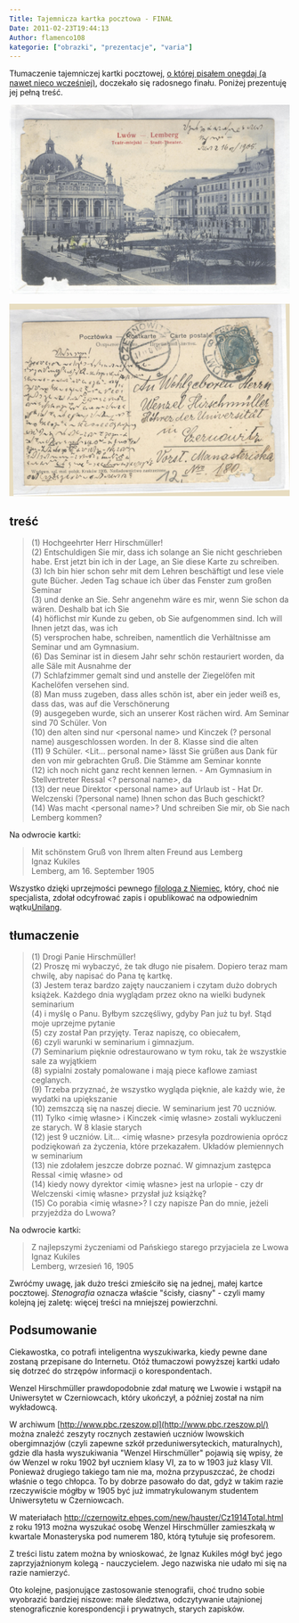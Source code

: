 ```yaml
---
Title: Tajemnicza kartka pocztowa - FINAŁ
Date: 2011-02-23T19:44:13
Author: flamenco108
kategorie: ["obrazki", "prezentacje", "varia"]
---
```


Tłumaczenie tajemniczej kartki pocztowej, [o której pisałem onegdaj (a
nawet nieco wcześniej)](../2010-11-28_tajemnicza-kartka-pocztowa/), doczekało się
radosnego finału. Poniżej prezentuję jej pełną treść.




![](lemberg-front.jpg)



![](lemberg-back.jpg)



## treść

> (1) Hochgeehrter Herr Hirschmüller! \
> (2) Entschuldigen Sie mir, dass ich solange an Sie nicht geschrieben
habe. Erst jetzt bin ich in der Lage, an Sie diese Karte zu schreiben. \
> (3) Ich bin hier schon sehr mit dem Lehren beschäftigt und lese viele
gute Bücher. Jeden Tag schaue ich über das Fenster zum großen Seminar \
> (3) und denke an Sie. Sehr angenehm wäre es mir, wenn Sie schon da
wären. Deshalb bat ich Sie \
> (4) höflichst mir Kunde zu geben, ob Sie aufgenommen sind. Ich will
Ihnen jetzt das, was ich \
> (5) versprochen habe, schreiben, namentlich die Verhältnisse am Seminar
und am Gymnasium. \
> (6) Das Seminar ist in diesem Jahr sehr schön restauriert worden, da
alle Säle mit Ausnahme der \
> (7) Schlafzimmer gemalt sind und anstelle der Ziegelöfen mit Kachelöfen
versehen sind. \
> (8) Man muss zugeben, dass alles schön ist, aber ein jeder weiß es, dass
das, was auf die Verschönerung \
> (9) ausgegeben wurde, sich an unserer Kost rächen wird. Am Seminar sind
70 Schüler. Von \
> (10) den alten sind nur &lt;personal name&gt; und Kinczek (? personal
name) ausgeschlossen worden. In der 8. Klasse sind die alten \
> (11) 9 Schüler. &lt;Lit… personal name&gt; lässt Sie grüßen aus Dank für
den von mir gebrachten Gruß. Die Stämme am Seminar konnte \
> (12) ich noch nicht ganz recht kennen lernen. - Am Gymnasium in
Stellvertreter Ressal &lt;? personal name&gt;, da \
> (13) der neue Direktor &lt;personal name&gt; auf Urlaub ist - Hat Dr.
Welczenski (?personal name) Ihnen schon das Buch geschickt? \
> (14) Was macht &lt;personal name&gt;? Und schreiben Sie mir, ob Sie nach
Lemberg kommen?

Na odwrocie kartki:

> Mit schönstem Gruß von Ihrem alten Freund aus Lemberg \
> Ignaz Kukiles \
> Lemberg, am 16. September 1905

Wszystko dzięki uprzejmości pewnego [filologa z Niemiec](http://www.unilang.org/memberlist.php?mode=viewprofile&u=22350),
który, choć nie specjalista, zdołał odcyfrować zapis i opublikować na
odpowiednim wątku[Unilang](http://www.unilang.org/).

## tłumaczenie



> (1) Drogi Panie Hirschmüller! \
> (2) Proszę mi wybaczyć, że tak długo nie pisałem. Dopiero teraz mam chwilę, aby napisać do Pana tę kartkę. \
> (3) Jestem teraz bardzo zajęty nauczaniem i czytam dużo dobrych książek. Każdego dnia wyglądam przez okno na wielki budynek seminarium \
> (4) i myślę o Panu. Byłbym szczęśliwy, gdyby Pan już tu był. Stąd moje uprzejme pytanie \
> (5) czy został Pan przyjęty. Teraz napiszę, co obiecałem, \
> (6) czyli warunki w seminarium i gimnazjum. \
> (7) Seminarium pięknie odrestaurowano w tym roku, tak że wszystkie sale za wyjątkiem \
> (8) sypialni zostały pomalowane i mają piece kaflowe zamiast ceglanych. \
> (9) Trzeba przyznać, że wszystko wygląda pięknie, ale każdy wie, że wydatki na upiększanie \
> (10) zemszczą się na naszej diecie. W seminarium jest 70 uczniów. 
> (11) Tylko <imię własne> i Kinczek <imię własne> zostali wykluczeni ze starych. W 8 klasie starych \
> (12) jest 9 uczniów. Lit... <imię własne> przesyła pozdrowienia oprócz podziękowań za życzenia, które przekazałem. Układów plemiennych w seminarium \
> (13) nie zdołałem jeszcze dobrze poznać. W gimnazjum zastępca Ressal <imię własne> od \
> (14) kiedy nowy dyrektor <imię własne> jest na urlopie - czy dr Welczenski <imię własne> przysłał już książkę? \
> (15) Co porabia <imię własne>? I czy napisze Pan do mnie, jeżeli przyjeżdża do Lwowa?

Na odwrocie kartki:

> Z najlepszymi życzeniami od Pańskiego starego przyjaciela ze Lwowa
> Ignaz Kukiles \
> Lemberg, wrzesień 16, 1905


Zwróćmy uwagę, jak dużo treści zmieściło się na jednej, małej kartce
pocztowej. *Stenografia* oznacza właście "ścisły, ciasny" - czyli mamy
kolejną jej zaletę: więcej treści na mniejszej powierzchni.


## Podsumowanie

Ciekawostka, co potrafi inteligentna wyszukiwarka, kiedy pewne dane
zostaną przepisane do Internetu. Otóż tłumaczowi powyższej kartki udało
się dotrzeć do strzępów informacji o korespondentach. 

Wenzel Hirschmüller prawdopodobnie zdał maturę we Lwowie i wstąpił na
Uniwersytet w Czerniowcach, który ukończył, a później został na nim
wykładowcą.  

W archiwum [http://www.pbc.rzeszow.pl](http://www.pbc.rzeszow.pl/) można
znaleźć zeszyty rocznych zestawień uczniów lwowskich obergimnazjów
(czyli zapewne szkół przeduniwersyteckich, maturalnych), gdzie dla hasła
wyszukiwania "Wenzel Hirschmüller" pojawią się wpisy, że ów Wenzel w
roku 1902 był uczniem klasy VI, za to w 1903 już klasy VII. Ponieważ
drugiego takiego tam nie ma, można przypuszczać, że chodzi właśnie o
tego chłopca. To by dobrze pasowało do dat, gdyż w takim razie
rzeczywiście mógłby w 1905 być już immatrykulowanym studentem
Uniwersytetu w Czerniowcach. 
 
W
materiałach <http://czernowitz.ehpes.com/new/hauster/Cz1914Total.html> z
roku 1913 można wyszukać osobę Wenzel Hirschmüller zamieszkałą w
kwartale Monasteryska pod numerem 180, którą tytułuje się profesorem.

Z treści listu zatem można by wnioskować, że Ignaz Kukiles mógł być jego
zaprzyjaźnionym kolegą - nauczycielem. Jego nazwiska nie udało mi się na razie
namierzyć.

Oto kolejne, pasjonujące zastosowanie stenografii, choć trudno sobie
wyobrazić bardziej niszowe: małe śledztwa, odczytywanie utajnionej
stenograficznie korespondencji i prywatnych, starych zapisków.
